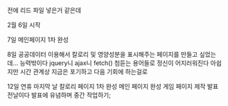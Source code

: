 전에 리드 파일 넣은거 같은데

2월 6일 시작 

7일 메인페이지 1차 완성 

8일 공공데이터 이용해서 칼로리 및 영양성분을 표시해주는 페이지를 만들고 싶었는데...
능력밖이다 jquery니 ajax니 fetch() 첨듣는 용어들로 정신이 어지러워진다 아쉽지만 
시간 관계상 지금은 포기하고 다음 기회에 하는걸로

12일 연휴 마지막 날
칼로리 페이지 1차 완성 
메인 페이지 완성
게임 페이지 제작
발표 전날이다 발표에 유념하며 중간 작업하기;